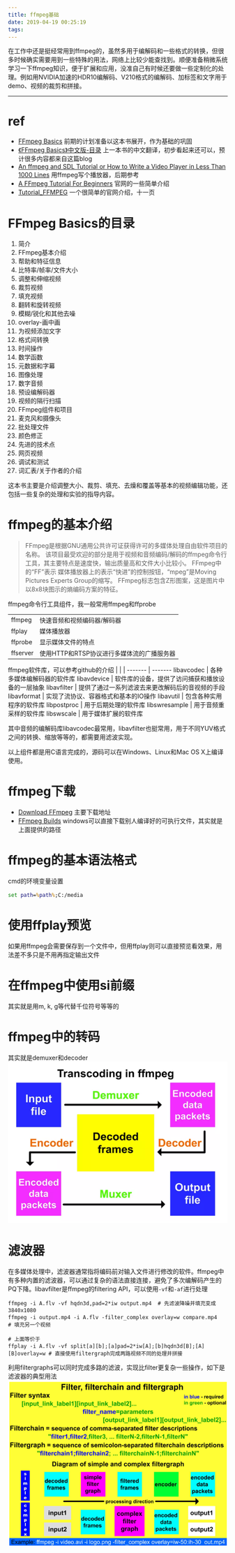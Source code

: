 ```yaml
---
title: ffmpeg基础
date: 2019-04-19 00:25:19
tags:
---
```


在工作中还是挺经常用到ffmpeg的，虽然多用于编解码和一些格式的转换，但很多时候确实需要用到一些特殊的用法，网络上比较少能查找到。顺便准备稍微系统学习一下ffmpeg知识，便于扩展和应用，没准自己有时候还要做一些定制化的处理。例如用NVIDIA加速的HDR10编解码、V210格式的编解码、加标签和文字用于demo、视频的裁剪和拼接。

---

# ref
- [FFmpeg Basics](http://ffmpeg.tv/) 前期的计划准备以这本书展开，作为基础的巩固
- [《FFmpeg Basics》中文版-目录](https://www.jianshu.com/p/5baf47e7c4cb) 上一本书的中文翻译，初步看起来还可以，预计很多内容都来自这篇blog
- [An ffmpeg and SDL Tutorial or How to Write a Video Player in Less Than 1000 Lines](http://dranger.com/ffmpeg/ffmpeg.html) 用ffmpeg写个播放器，后期参考
- [A FFmpeg Tutorial For Beginners](http://keycorner.org/pub/text/doc/ffmpeg-tutorial.htm) 官网的一些简单介绍
- [Tutorial_FFMPEG](https://wenku.baidu.com/view/da6b71f04128915f804d2b160b4e767f5acf80d5.html) 一个很简单的官网介绍，十一页

# FFmpeg Basics的目录

1. 简介
2. FFmpeg基本介绍
3. 帮助和特征信息
4. 比特率/帧率/文件大小
5. 调整和伸缩视频
6. 裁剪视频
7. 填充视频
8. 翻转和旋转视频
9. 模糊/锐化和其他去噪
10. overlay-画中画
11. 为视频添加文字
12. 格式间转换
13. 时间操作
14. 数学函数
15. 元数据和字幕
16. 图像处理
17. 数字音频
18. 预设编解码器
19. 视频的隔行扫描
20. FFmpeg组件和项目
21. 麦克风和摄像头
22. 批处理文件
23. 颜色修正
24. 先进的技术点
25. 网页视频
26. 调试和测试
27. 词汇表/关于作者的介绍

这本书主要是介绍调整大小、裁剪、填充、去燥和覆盖等基本的视频编辑功能，还包括一些复杂的处理和实验的指导内容。

# ffmpeg的基本介绍
> FFmpeg是根据GNU通用公共许可证获得许可的多媒体处理自由软件项目的名称。 该项目最受欢迎的部分是用于视频和音频编码/解码的ffmpeg命令行工具，其主要特点是速度快，输出质量高和文件大小比较小。 FFmpeg中的“FF”表示 媒体播放器上的表示“快进”的控制按钮，“mpeg”是Moving Pictures Experts Group的缩写。 FFmpeg标志包含Z形图案，这是图片中以8x8块图示的熵编码方案的特征。

ffmpeg命令行工具组件，我一般常用ffmpeg和ffprobe

| | |
------- | -------
ffmpeg | 快速音频和视频编码器/解码器
ffplay | 媒体播放器
ffprobe | 显示媒体文件的特点
ffserver | 使用HTTP和RTSP协议进行多媒体流的广播服务器

ffmpeg软件库，可以参考github的介绍
| | |
------- | -------
libavcodec | 各种多媒体编解码器的软件库
libavdevice | 软件库的设备，提供了访问捕获和播放设备的一层抽象
libavfilter | 提供了通过一系列滤波去来更改解码后的音视频的手段
libavformat | 实现了流协议、容器格式和基本的IO操作
libavutil | 包含各种实用程序的软件库
libpostproc | 用于后期处理的软件库
libswresample | 用于音频重采样的软件库
libswscale | 用于媒体扩展的软件库

其中音频的编解码库libavcodec最常用，libavfilter也挺常用，用于不同YUV格式之间的转换、缩放等等的，都需要用滤波实现。

以上组件都是用C语言完成的，源码可以在Windows、Linux和Mac OS X上编译使用。

# ffmpeg下载
- [Download FFmpeg](http://ffmpeg.org/download.html) 主要下载地址
- [FFmpeg Builds](https://ffmpeg.zeranoe.com/builds/) windows可以直接下载别人编译好的可执行文件，其实就是上面提供的路径

# ffmpeg的基本语法格式

cmd的环境变量设置
```bat
set path=%path%;C:/media
```

# 使用ffplay预览

如果用ffmpeg会需要保存到一个文件中，但用ffplay则可以直接预览看效果，用法差不多只是不用再指定输出文件

# 在ffmpeg中使用si前缀

其实就是用m, k, g等代替千位符号等等的


# ffmpeg中的转码

其实就是demuxer和decoder
![](ffmpeg基础/2019-04-20-00-02-59.png)

# 滤波器
在多媒体处理中，滤波器通常指将编码前对输入文件进行修改的软件。ffmpeg中有多种内置的滤波器，可以通过复杂的语法直接连接，避免了多次编解码产生的PQ下降。libavfilter是ffmpeg的filtering API，可以使用`-vf`和`-af`进行处理

```
ffmpeg -i A.flv -vf hqdn3d,pad=2*iw output.mp4  # 先滤波降噪并填充变成3840x1080
ffmpeg -i output.mp4 -i A.flv -filter_complex overlay=w compare.mp4     # 填充另一个视频

# 上面等价于
ffplay -i A.flv -vf split[a][b];[a]pad=2*iw[A];[b]hqdn3d[B];[A][B]overlay=w # 直接使用filtergraph完成两路视频不同的处理并拼接
```

利用filtergraphs可以同时完成多路的滤波，实现比filter更复杂一些操作，如下是滤波器的典型用法
![](ffmpeg基础/2019-04-20-00-20-51.png)

